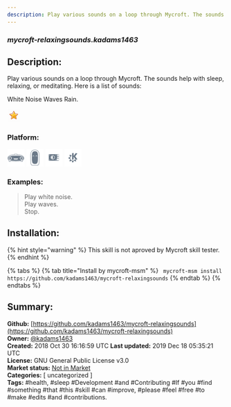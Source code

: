 ```yaml
---
description: Play various sounds on a loop through Mycroft. The sounds help with sleep, relaxing, or meditating.
---
```


### _mycroft-relaxingsounds.kadams1463_  
## Description:  
Play various sounds on a loop through Mycroft. The sounds help with sleep, relaxing, or meditating.
Here is a list of sounds:

White Noise
Waves
Rain.
  
![](../.gitbook/assets/star.png)  
  
### Platform:  
 ![Mark I](../.gitbook/assets/mark-1-icon.png)  ![Mark II](../.gitbook/assets/mark-2-icon.png)  ![Picroft](../.gitbook/assets/picroft-icon.png)  ![plasmoid](../.gitbook/assets/kde.png)   
### Examples:  
> Play white noise.  
> Play waves.  
> Stop.  
  
## Installation:  
{% hint style="warning" %}
This skill is not aproved by Mycroft skill tester.
{% endhint %}
    
{% tabs %}
{% tab title="Install by mycroft-msm" %}
``` mycroft-msm install https://github.com/kadams1463/mycroft-relaxingsounds```
{% endtab %}
  {% endtabs %}
    
## Summary:  
**Github:** [https://github.com/kadams1463/mycroft-relaxingsounds](https://github.com/kadams1463/mycroft-relaxingsounds)  
**Owner:** [@kadams1463](https://github.com/kadams1463)  
**Created:** 2018 Oct 30 16:16:59 UTC  **Last updated:** 2019 Dec 18 05:35:21 UTC  
**License:** GNU General Public License v3.0  
**Market status:** [Not in Market](https://market.mycroft.ai/skill/)  
**Categories:** [ uncategorized ]   
**Tags:** \#health, \#sleep \#Development \#and \#Contributing \#If \#you \#find \#something \#that \#this \#skill \#can \#improve, \#please \#feel \#free \#to \#make \#edits \#and \#contributions.   
